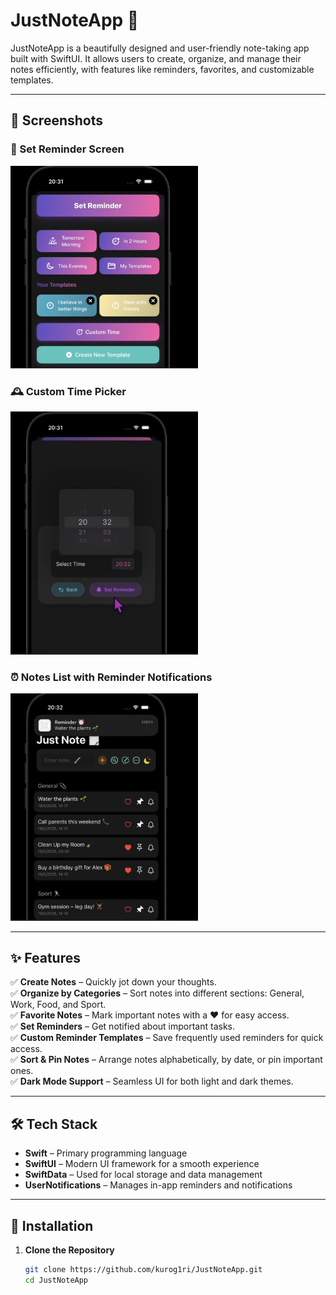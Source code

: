 # JustNoteApp 📝  

JustNoteApp is a beautifully designed and user-friendly note-taking app built with SwiftUI. It allows users to create, organize, and manage their notes efficiently, with features like reminders, favorites, and customizable templates.  

---

## 📸 Screenshots  

### 📌 Set Reminder Screen  
<img src="https://raw.githubusercontent.com/kurog1ri/JustNoteApp/main/Screenshots/set_reminder.jpg" width="300">  

### 🕰 Custom Time Picker  
<img src="https://raw.githubusercontent.com/kurog1ri/JustNoteApp/main/Screenshots/custom_time_picker.jpg" width="300">  

### ⏰ Notes List with Reminder Notifications  
<img src="https://raw.githubusercontent.com/kurog1ri/JustNoteApp/main/Screenshots/notes_list.jpg" width="300">  

---

## ✨ Features  

✅ **Create Notes** – Quickly jot down your thoughts.  
✅ **Organize by Categories** – Sort notes into different sections: General, Work, Food, and Sport.  
✅ **Favorite Notes** – Mark important notes with a ❤️ for easy access.  
✅ **Set Reminders** – Get notified about important tasks.  
✅ **Custom Reminder Templates** – Save frequently used reminders for quick access.  
✅ **Sort & Pin Notes** – Arrange notes alphabetically, by date, or pin important ones.  
✅ **Dark Mode Support** – Seamless UI for both light and dark themes.  

---

## 🛠️ Tech Stack  

- **Swift** – Primary programming language  
- **SwiftUI** – Modern UI framework for a smooth experience  
- **SwiftData** – Used for local storage and data management  
- **UserNotifications** – Manages in-app reminders and notifications  

---

## 🚀 Installation  

1. **Clone the Repository**  
   ```bash
   git clone https://github.com/kurog1ri/JustNoteApp.git
   cd JustNoteApp
